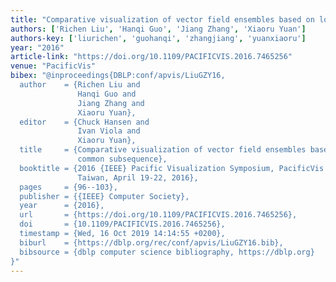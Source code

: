 ```yaml
---
title: "Comparative visualization of vector field ensembles based on longest common subsequence"
authors: ['Richen Liu', 'Hanqi Guo', 'Jiang Zhang', 'Xiaoru Yuan']
authors-key: ['liurichen', 'guohanqi', 'zhangjiang', 'yuanxiaoru']
year: "2016"
article-link: "https://doi.org/10.1109/PACIFICVIS.2016.7465256"
venue: "PacificVis"
bibex: "@inproceedings{DBLP:conf/apvis/LiuGZY16,
  author    = {Richen Liu and
               Hanqi Guo and
               Jiang Zhang and
               Xiaoru Yuan},
  editor    = {Chuck Hansen and
               Ivan Viola and
               Xiaoru Yuan},
  title     = {Comparative visualization of vector field ensembles based on longest
               common subsequence},
  booktitle = {2016 {IEEE} Pacific Visualization Symposium, PacificVis 2016, Taipei,
               Taiwan, April 19-22, 2016},
  pages     = {96--103},
  publisher = {{IEEE} Computer Society},
  year      = {2016},
  url       = {https://doi.org/10.1109/PACIFICVIS.2016.7465256},
  doi       = {10.1109/PACIFICVIS.2016.7465256},
  timestamp = {Wed, 16 Oct 2019 14:14:55 +0200},
  biburl    = {https://dblp.org/rec/conf/apvis/LiuGZY16.bib},
  bibsource = {dblp computer science bibliography, https://dblp.org}
}"
---
```

